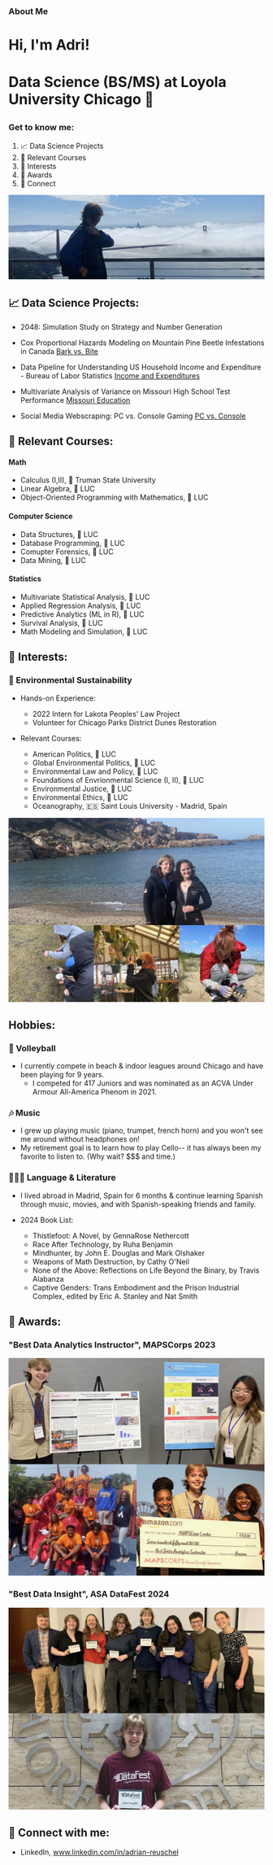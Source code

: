 ### About Me

<h1>Hi, I'm Adri!<h1>
  
Data Science (BS/MS) at Loyola University Chicago 🐺

### Get to know me:

1. 📈 Data Science Projects
2. 📍 Relevant Courses
3. 👾 Interests
4. 💌 Awards
5. 👥 Connect

![GGB](Heading_GGB.jpg?raw=true "Optional Title")


<h2> 📈 Data Science Projects:</h2>

- 2048: Simulation Study on Strategy and Number Generation 

- Cox Proportional Hazards Modeling on Mountain Pine Beetle Infestations in Canada    [Bark vs. Bite](https://github.com/areuschel/Survival-Analysis-Pine-Beetles)

- Data Pipeline for Understanding US Household Income and Expenditure - Bureau of Labor Statistics [Income and Expenditures](https://github.com/areuschel/Income-Expenditure)

- Multivariate Analysis of Variance on Missouri High School Test Performance [Missouri Education](https://github.com/areuschel/MO-Education)

- Social Media Webscraping: PC vs. Console Gaming [PC vs. Console](https://github.com/leahboger/Gaming_Webscraping_TopicModel)


<h2> 📍 Relevant Courses:</h2>

#### Math
- Calculus (I,II), 🐶 Truman State University
- Linear Algebra, 🐺 LUC
- Object-Oriented Programming with Mathematics, 🐺 LUC


#### Computer Science

- Data Structures, 🐺 LUC
- Database Programming, 🐺 LUC
- Comupter Forensics, 🐺 LUC
- Data Mining, 🐺 LUC


#### Statistics

- Multivariate Statistical Analysis, 🐺 LUC
- Applied Regression Analysis, 🐺 LUC
- Predictive Analytics (ML in R), 🐺 LUC
- Survival Analysis, 🐺 LUC
- Math Modeling and Simulation, 🐺 LUC

<h2> 👾 Interests:</h2>

### 🌱 Environmental Sustainability
    
  - Hands-on Experience:
    - 2022 Intern for Lakota Peoples' Law Project
    - Volunteer for Chicago Parks District Dunes Restoration

  - Relevant Courses:
    - American Politics, 🐺 LUC
    - Global Environmental Politics, 🐺 LUC
    - Environmental Law and Policy, 🐺 LUC
    - Foundations of Envrionmental Science (I, II), 🐺 LUC
    - Environmental Justice, 🐺 LUC
    - Environmental Ethics, 🐺 LUC
    - Oceanography, 🇪🇸 Saint Louis University - Madrid, Spain

![ENVS](Environmental_photos.jpg?raw=true "Optional Title")

<h2> Hobbies:</h2>  

### 🏐 Volleyball

- I currently compete in beach & indoor leagues around Chicago and have been playing for 9 years.
  - I competed for 417 Juniors and was nominated as an ACVA Under Armour All-America Phenom in 2021.

### 🎶 Music

- I grew up playing music (piano, trumpet, french horn) and you won't see me around without headphones on!
- My retirement goal is to learn how to play Cello-- it has always been my favorite to listen to. (Why wait? $$$ and time.)

### 📖🇪🇸 Language & Literature

- I lived abroad in Madrid, Spain for 6 months & continue learning Spanish through music, movies, and with Spanish-speaking friends and family.

- 2024 Book List:
  - Thistlefoot: A Novel, by GennaRose Nethercott
  - Race After Technology, by Ruha Benjamin
  - Mindhunter, by John E. Douglas and Mark Olshaker
  - Weapons of Math Destruction, by Cathy O'Neil
  - None of the Above: Reflections on Life Beyond the Binary, by Travis Alabanza
  - Captive Genders: Trans Embodiment and the Prison Industrial Complex, edited by Eric A. Stanley and Nat Smith

<h2> 💌 Awards:</h2>

### "Best Data Analytics Instructor", MAPSCorps 2023

![MAPSCorps](/MAPSCorps.jpg?raw=true "Optional Title")

### "Best Data Insight", ASA DataFest 2024

![DataFest](DataFest_Award24.jpg?raw=true "Optional Title")






<h2> 👥 Connect with me:</h2>

- LinkedIn, www.linkedin.com/in/adrian-reuschel

  
